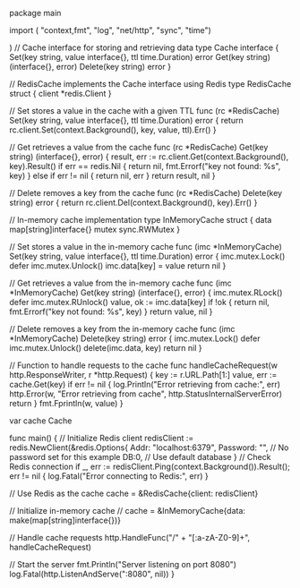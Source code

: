 package main

import ( "context,fmt", "log", "net/http", "sync", "time")
 
)
// Cache interface for storing and retrieving data
type Cache interface {
 Set(key string, value interface{}, ttl time.Duration) error
 Get(key string) (interface{}, error)
 Delete(key string) error
}

// RedisCache implements the Cache interface using Redis
type RedisCache struct {
 client *redis.Client
}

// Set stores a value in the cache with a given TTL
func (rc *RedisCache) Set(key string, value interface{}, ttl time.Duration) error {
 return rc.client.Set(context.Background(), key, value, ttl).Err()
}

// Get retrieves a value from the cache
func (rc *RedisCache) Get(key string) (interface{}, error) {
 result, err := rc.client.Get(context.Background(), key).Result()
 if err == redis.Nil {
  return nil, fmt.Errorf("key not found: %s", key)
 } else if err != nil {
  return nil, err
 }
 return result, nil
}

// Delete removes a key from the cache
func (rc *RedisCache) Delete(key string) error {
 return rc.client.Del(context.Background(), key).Err()
}

// In-memory cache implementation
type InMemoryCache struct {
 data  map[string]interface{}
 mutex sync.RWMutex
}

// Set stores a value in the in-memory cache
func (imc *InMemoryCache) Set(key string, value interface{}, ttl time.Duration) error {
 imc.mutex.Lock()
 defer imc.mutex.Unlock()
 imc.data[key] = value
 return nil
}

// Get retrieves a value from the in-memory cache
func (imc *InMemoryCache) Get(key string) (interface{}, error) {
 imc.mutex.RLock()
 defer imc.mutex.RUnlock()
 value, ok := imc.data[key]
 if !ok {
  return nil, fmt.Errorf("key not found: %s", key)
 }
 return value, nil
}

// Delete removes a key from the in-memory cache
func (imc *InMemoryCache) Delete(key string) error {
 imc.mutex.Lock()
 defer imc.mutex.Unlock()
 delete(imc.data, key)
 return nil
}

// Function to handle requests to the cache
func handleCacheRequest(w http.ResponseWriter, r *http.Request) {
 key := r.URL.Path[1:]
 value, err := cache.Get(key)
 if err != nil {
  log.Println("Error retrieving from cache:", err)
  http.Error(w, "Error retrieving from cache", http.StatusInternalServerError)
  return
 }
 fmt.Fprintln(w, value)
}

var cache Cache

func main() {
 // Initialize Redis client
 redisClient := redis.NewClient(&redis.Options{
  Addr:     "localhost:6379",
  Password: "", // No password set for this example
  DB:0,  // Use default database
 }
 // Check Redis connection
 if _, err := redisClient.Ping(context.Background()).Result(); err != nil {
  log.Fatal("Error connecting to Redis:", err)
 }

 // Use Redis as the cache
 cache = &RedisCache{client: redisClient}

 // Initialize in-memory cache
 // cache = &InMemoryCache{data: make(map[string]interface{})}

 // Handle cache requests
 http.HandleFunc("/" + "[:a-zA-Z0-9]+", handleCacheRequest)

 // Start the server
 fmt.Println("Server listening on port 8080")
 log.Fatal(http.ListenAndServe(":8080", nil))
}
